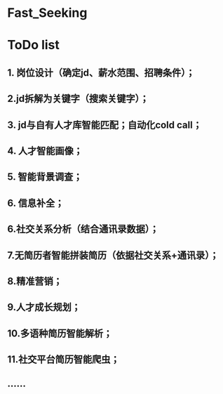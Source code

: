 # Fast_Seeking

# ToDo list

## 1. 岗位设计（确定jd、薪水范围、招聘条件）；

## 2.jd拆解为关键字（搜索关键字）；

## 3. jd与自有人才库智能匹配；自动化cold call；

## 4. 人才智能画像；

## 5. 智能背景调查；

## 6. 信息补全；

## 6.社交关系分析（结合通讯录数据）；

## 7.无简历者智能拼装简历（依据社交关系+通讯录）；

## 8.精准营销；

## 9.人才成长规划；

## 10.多语种简历智能解析；

## 11.社交平台简历智能爬虫；


## ……
